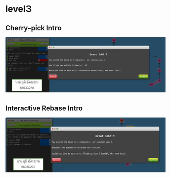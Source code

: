 # level3
## Cherry-pick Intro
![alt text](image-11.png)

## Interactive Rebase Intro
![alt text](image-12.png)